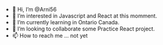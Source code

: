 - 👋 Hi, I’m @Arni56
- 👀 I’m interested in Javascript and React at this momment.
- 🌱 I’m currently learning in Ontario Canada.
- 💞️ I’m looking to collaborate some Practice React project.
- 📫 How to reach me ... not yet

<!---
Arni56/Arni56 is a ✨ special ✨ repository because its `README.md` (this file) appears on your GitHub profile.
You can click the Preview link to take a look at your changes.
--->
